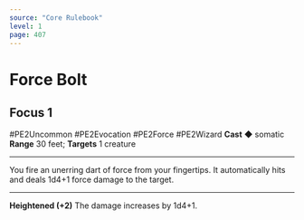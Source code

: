 ```yaml
---
source: "Core Rulebook"
level: 1
page: 407
---
```


# Force Bolt
## Focus 1
#PE2Uncommon #PE2Evocation #PE2Force #PE2Wizard
**Cast** ◆ somatic
**Range** 30 feet; **Targets** 1 creature

-----
You fire an unerring dart of force from your fingertips. It automatically hits and deals 1d4+1 force damage to the target. 

---
**Heightened (+2)** The damage increases by 1d4+1.